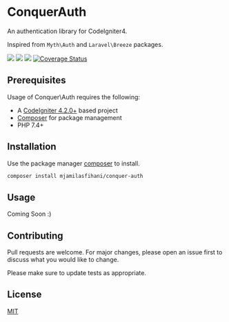 # ConquerAuth
An authentication library for CodeIgniter4.

Inspired from `Myth\Auth` and `Laravel\Breeze` packages.

[![](https://github.com/mjamilasfihani/conquer-auth/workflows/PHPUnit/badge.svg)](https://github.com/mjamilasfihani/conquer-auth/actions/workflows/phpunit.yml)
[![](https://github.com/mjamilasfihani/conquer-auth/workflows/PHPStan/badge.svg)](https://github.com/mjamilasfihani/conquer-auth/actions/workflows/phpstan.yml)
[![](https://github.com/mjamilasfihani/conquer-auth/workflows/Deptrac/badge.svg)](https://github.com/mjamilasfihani/conquer-auth/actions/workflows/deptrac.yml)
[![Coverage Status](https://coveralls.io/repos/github/mjamilasfihani/conquer-auth/badge.svg?branch=develop)](https://coveralls.io/github/mjamilasfihani/conquer-auth?branch=develop)

## Prerequisites
Usage of Conquer\Auth requires the following:

- A [CodeIgniter 4.2.0+](https://github.com/codeigniter4/CodeIgniter4/) based project
- [Composer](https://getcomposer.org/) for package management
- PHP 7.4+

## Installation
Use the package manager [composer](https://getcomposer.org/) to install.

```bash
composer install mjamilasfihani/conquer-auth
```

## Usage
Coming Soon :)

## Contributing
Pull requests are welcome. For major changes, please open an issue first to discuss what you would like to change.

Please make sure to update tests as appropriate.

## License
[MIT](https://choosealicense.com/licenses/mit/)
